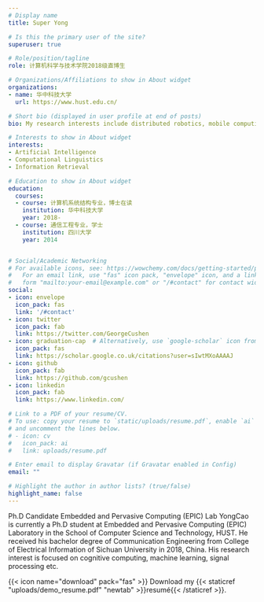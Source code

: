 ```yaml
---
# Display name
title: Super Yong

# Is this the primary user of the site?
superuser: true

# Role/position/tagline
role: 计算机科学与技术学院2018级直博生

# Organizations/Affiliations to show in About widget
organizations:
- name: 华中科技大学
  url: https://www.hust.edu.cn/

# Short bio (displayed in user profile at end of posts)
bio: My research interests include distributed robotics, mobile computing and programmable matter.

# Interests to show in About widget
interests:
- Artificial Intelligence
- Computational Linguistics
- Information Retrieval

# Education to show in About widget
education:
  courses:
  - course: 计算机系统结构专业，博士在读
    institution: 华中科技大学
    year: 2018-
  - course: 通信工程专业，学士
    institution: 四川大学
    year: 2014


# Social/Academic Networking
# For available icons, see: https://wowchemy.com/docs/getting-started/page-builder/#icons
#   For an email link, use "fas" icon pack, "envelope" icon, and a link in the
#   form "mailto:your-email@example.com" or "/#contact" for contact widget.
social:
- icon: envelope
  icon_pack: fas
  link: '/#contact'
- icon: twitter
  icon_pack: fab
  link: https://twitter.com/GeorgeCushen
- icon: graduation-cap  # Alternatively, use `google-scholar` icon from `ai` icon pack
  icon_pack: fas
  link: https://scholar.google.co.uk/citations?user=sIwtMXoAAAAJ
- icon: github
  icon_pack: fab
  link: https://github.com/gcushen
- icon: linkedin
  icon_pack: fab
  link: https://www.linkedin.com/

# Link to a PDF of your resume/CV.
# To use: copy your resume to `static/uploads/resume.pdf`, enable `ai` icons in `params.toml`, 
# and uncomment the lines below.
# - icon: cv
#   icon_pack: ai
#   link: uploads/resume.pdf

# Enter email to display Gravatar (if Gravatar enabled in Config)
email: ""

# Highlight the author in author lists? (true/false)
highlight_name: false
---
```

Ph.D Candidate
Embedded and Pervasive Computing (EPIC) Lab
YongCao is currently a Ph.D student at Embedded and Pervasive Computing (EPIC) Laboratory in the School of Computer Science and Technology, HUST. He received his bachelor degree of Communication Engineering from College of Electrical Information of Sichuan University in 2018, China. His research interest is focused on cognitive computing, machine learning, signal processing etc.

{{< icon name="download" pack="fas" >}} Download my {{< staticref "uploads/demo_resume.pdf" "newtab" >}}resumé{{< /staticref >}}.
